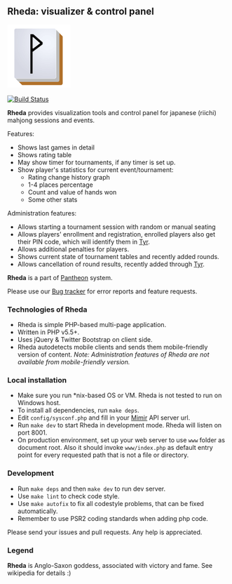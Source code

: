 ## Rheda: visualizer & control panel
![Rheda](www/assets/ico/rhedahires.png?raw=true "Rheda")

[![Build Status](https://travis-ci.org/MahjongPantheon/Rheda.svg?branch=master)](https://travis-ci.org/MahjongPantheon/Rheda)

**Rheda** provides visualization tools and control panel for japanese (riichi) mahjong sessions and events. 

Features:

- Shows last games in detail
- Shows rating table
- May show timer for tournaments, if any timer is set up.
- Show player's statistics for current event/tournament:
  - Rating change history graph
  - 1-4 places percentage
  - Count and value of hands won
  - Some other stats

Administration features:

- Allows starting a tournament session with random or manual seating
- Allows players' enrollment and registration, enrolled players also get their PIN code, which will identify them in [Tyr](https://github.com/MahjongPantheon/Tyr).
- Allows additional penalties for players.
- Shows current state of tournament tables and recently added rounds.
- Allows cancellation of round results, recently added through [Tyr](https://github.com/MahjongPantheon/Tyr).

**Rheda** is a part of [Pantheon](https://github.com/MahjongPantheon) system.

Please use our [Bug tracker](https://pantheon.myjetbrains.com/youtrack/issues/RHEDA) for error reports and feature requests.

### Technologies of Rheda

- Rheda is simple PHP-based multi-page application.
- Written in PHP v5.5+.
- Uses jQuery & Twitter Bootstrap on client side.
- Rheda autodetects mobile clients and sends them mobile-friendly version of content. *Note: Administration features of Rheda are not available from mobile-friendly version.*

### Local installation

- Make sure you run *nix-based OS or VM. Rheda is not tested to run on Windows host.
- To install all dependencies, run `make deps`.
- Edit `config/sysconf.php` and fill in your [Mimir](https://github.com/MahjongPantheon/Mimir) API server url.
- Run `make dev` to start Rheda in development mode. Rheda will listen on port 8001.
- On production environment, set up your web server to use `www` folder as document root. Also it should invoke `www/index.php` as default entry point for every requested path that is not a file or directory.

### Development

- Run `make deps` and then `make dev` to run dev server.
- Use `make lint` to check code style.
- Use `make autofix` to fix all codestyle problems, that can be fixed automatically.
- Remember to use PSR2 coding standards when adding php code.

Please send your issues and pull requests. Any help is appreciated.

### Legend

**Rheda** is Anglo-Saxon goddess, associated with victory and fame. See wikipedia for details :)
